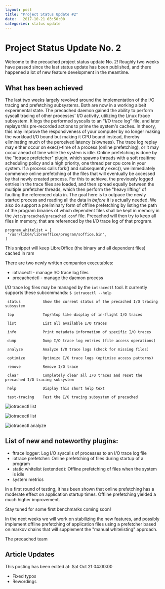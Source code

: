 ```yaml
---
layout: post
title: "Project Status Update #2"
date:   2017-10-21 03:50:00
categories: status update
---
```


# Project Status Update No. 2

Welcome to the precached project status update No. 2!
Roughly two weeks have passed since the last status update has been published,
and there happened a lot of new feature development in the meantime.

## What has been achieved

The last two weeks largely revolved around the implementation of the I/O tracing
and prefetching subsystems. Both are now in a working albeit experimental state.
The precached daemon gained the ability to perform syscall tracing of other
processes' I/O activity, utilizing the Linux ftrace subsystem. It logs the
performed syscalls to an "I/O trace log" file, and later replays this pre-recorded
actions to prime the system's caches. In theory, this may improve the responsiveness
of your computer by no longer making the workload I/O bound but making it CPU bound
instead, thereby eliminating much of the perceived latency (slowness). The trace
log replay may either occur on exec()-time of a process (online prefetching),
or it may occur ahead of time while the system is idle. Online prefetching is done
by the "iotrace prefetcher" plugin, which spawns threads with a soft realtime
scheduling policy and a high priority, one thread per cpu core in your system.
If a process calls fork() and subsequently exec(), we immediately commence online
prefetching of the files that will eventually be accessed by that newly created
process. For this to achieve, the previously logged entries in the trace files
are loaded, and then spread equally between the multiple prefetcher threads,
which then perform the "heavy lifting" of faulting the referenced data in.
The goal here is to outpace the newly started process and reading all
the data in _before_ it is actually needed.
We also do support a preliminary form of offline prefetching by listing the path
of the program binaries of which dependent files shall be kept in memory in the
`/etc/precached/precached.conf` file. Precached will then try to keep all files
in memory, that are referenced by the I/O trace log of that program.

```
program_whitelist = [
 "/usr/lib64/libreoffice/program/soffice.bin",
]
```

This snippet will keep LibreOffice (the binary and all dependent files)
cached in ram

There are two newly written companion executables:
* iotracectl - manage I/O trace log files
* precachedctl - manage the daemon process

I/O trace log files may be managed by the `iotracectl` tool. It currently
supports these subcommands:
`$ iotracectl --help`
```
 status          Show the current status of the precached I/O tracing subsystem

 top             Top/htop like display of in-flight I/O traces

 list            List all available I/O traces

 info            Print metadata information of specific I/O traces

 dump            Dump I/O trace log entries (file access operations)

 analyze         Analyze I/O trace logs (check for missing files)

 optimize        Optimize I/O trace logs (optimize access patterns)

 remove          Remove I/O trace

 clear           Completely clear all I/O traces and reset the precached I/O tracing subsystem

 help            Display this short help text

 test-tracing    Test the I/O tracing subsystem of precached
```

![iotracectl list](/precached/images/iotracectl_01.png)

![iotracectl list](/precached/images/iotracectl_02.png)

![iotracectl analyze](/precached/images/iotracectl_03.png)

## List of new and noteworthy plugins:

* ftrace logger: Log I/O syscalls of processes to an I/O trace log file
* iotrace prefetcher: Online prefetching of files during startup of a program
* static whitelist (extended): Offline prefetching of files when the system is idle
* system metrics

In a first round of testing, it has been shown that online prefetching has a
moderate effect on application startup times. Offline prefetching yielded a much
higher improvement.

Stay tuned for some first benchmarks coming soon!

In the next weeks we will work on stabilizing the new features, and possibly
implement offline prefetching of application files using a prefetcher based on
markov chains that will supplement the "manual whitelisting" approach.

The precached team

## Article Updates

This posting has been edited at: Sat Oct 21 04:00:00

* Fixed typos
* Rewordings
